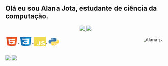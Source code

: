 ## Olá eu sou Alana Jota, estudante de ciência da computação.

<div align="center">
  <a href="https://github.com/AlanaJotaDiogenes">
  <img width="48%" src="https://github-readme-stats.vercel.app/api?username=alanajotadiogenes&show_icons=true&theme=cobalt&include_all_commits=true&count_private=true"/>
  <img width="48%" src="https://github-readme-stats.vercel.app/api/top-langs/?username=alanajotadiogenes&layout=compact&langs_count=7&theme=cobalt"/>
</div>
<div style="display: inline_block"><br>
  <img align="center" alt="Alana-HTML" height="30" width="40" src="https://raw.githubusercontent.com/devicons/devicon/master/icons/html5/html5-original.svg">
  <img align="center" alt="Alana-CSS" height="30" width="40" src="https://raw.githubusercontent.com/devicons/devicon/master/icons/css3/css3-original.svg">
  <img align="center" alt="Alana-Js" height="30" width="40" src="https://raw.githubusercontent.com/devicons/devicon/master/icons/javascript/javascript-plain.svg">
  <img align="center" alt="Alana-Python" height="30" width="40" src="https://raw.githubusercontent.com/devicons/devicon/master/icons/python/python-original.svg">
  <img align="right" alt="Alana-pic" height="150" style="border-radius:50px;" src="https://i.picasion.com/pic92/467bf6d01f4169f553190a6372d6b023.gif">
</div>


##
  
<div>
  <a href = "mailto:alanajotacontact@gmail.com"><img src="https://img.shields.io/badge/-Gmail-%23333?style=for-the-badge&logo=gmail&logoColor=white" target="_blank"></a>
<a href="https://www.linkedin.com/in/alana-jota-diógenes-figueiredo-43070b247" target="_blank"><img src="https://img.shields.io/badge/-LinkedIn-%230077B5?style=for-the-badge&logo=linkedin&logoColor=white" target="_blank"></a> 
</div>  
 
  
  
 
